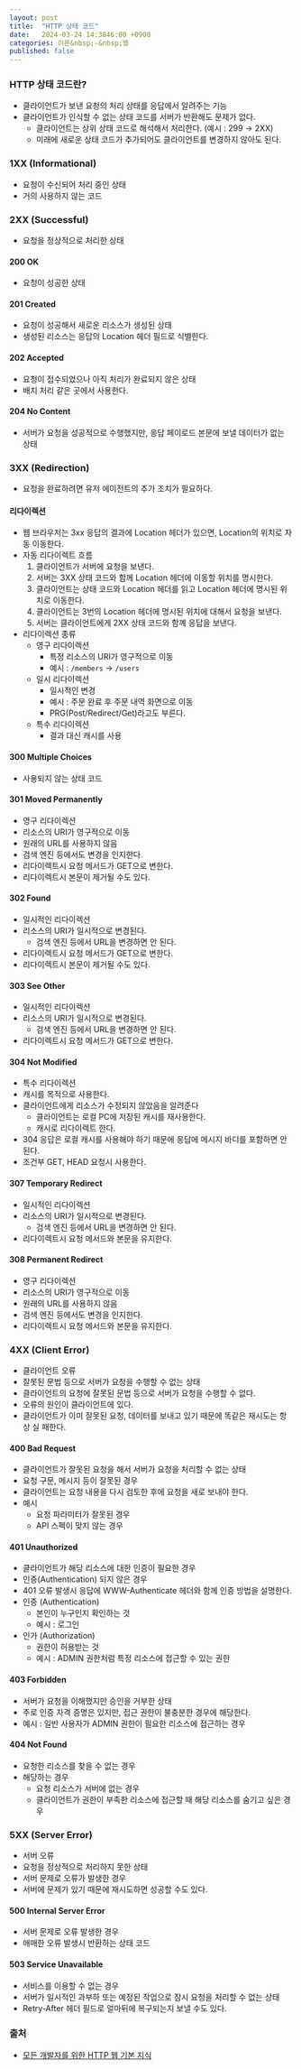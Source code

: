 ```yaml
---
layout: post
title:  "HTTP 상태 코드"
date:   2024-03-24 14:3846:00 +0900
categories: 이론&nbsp;-&nbsp;웹
published: false
---
```


### HTTP 상태 코드란?

- 클라이언트가 보낸 요청의 처리 상태를 응답에서 알려주는 기능
- 클라이언트가 인식할 수 없는 상태 코드를 서버가 반환해도 문제가 없다.
    - 클라이언트는 상위 상태 코드로 해석해서 처리한다. (예시 : 299 → 2XX)
    - 미래에 새로운 상태 코드가 추가되어도 클라이언트를 변경하지 않아도 된다.

### 1XX (Informational)

- 요청이 수신되어 처리 중인 상태
- 거의 사용하지 않는 코드

### 2XX (Successful)

- 요청을 정상적으로 처리한 상태

#### 200 OK

- 요청이 성공한 상태

#### 201 Created

- 요청이 성공해서 새로운 리소스가 생성된 상태
- 생성된 리소스는 응답의 Location 헤더 필드로 식별한다.

#### 202 Accepted

- 요청이 접수되었으나 아직 처리가 완료되지 않은 상태
- 배치 처리 같은 곳에서 사용한다.

#### 204 No Content

- 서버가 요청을 성공적으로 수행했지만, 응답 페이로드 본문에 보낼 데이터가 없는 상태

### 3XX (Redirection)

- 요청을 완료하려면 유저 에이전트의 추가 조치가 필요하다.

#### 리다이렉션

- 웹 브라우저는 3xx 응답의 결과에 Location 헤더가 있으면, Location의 위치로 자동 이동한다.
- 자동 리다이렉트 흐름
    1. 클라이언트가 서버에 요청을 보낸다.
    2. 서버는 3XX 상태 코드와 함께 Location 헤더에 이동할 위치를 명시한다.
    3. 클라이언트는 상태 코드와 Location 헤더를 읽고 Location 헤더에 명시된 위치로 이동한다.
    4. 클라이언트는 3번의 Location 헤더에 명시된 위치에 대해서 요청을 보낸다.
    5. 서버는 클라이언트에게 2XX 상태 코드와 함꼐 응답을 보낸다.
- 리다이렉션 종류
    - 영구 리다이렉션
        - 특정 리소스의 URI가 영구적으로 이동
        - 예시 : `/members` → `/users`
    - 일시 리다이렉션
        - 일시적인 변경
        - 예시 : 주문 완료 후 주문 내역 화면으로 이동
        - PRG(Post/Redirect/Get)라고도 부른다.
    - 특수 리다이렉션
        - 결과 대신 캐시를 사용

#### 300 Multiple Choices

- 사용되지 않는 상태 코드

#### 301 Moved Permanently

- 영구 리다이렉션
- 리소스의 URI가 영구적으로 이동
- 원래의 URL를 사용하지 않음
- 검색 엔진 등에서도 변경을 인지한다.
- 리다이렉트시 요청 메서드가 GET으로 변한다.
- 리다이렉트시 본문이 제거될 수도 있다.

#### 302 Found

- 일시적인 리다이렉션
- 리소스의 URI가 일시적으로 변경된다.
    - 검색 엔진 등에서 URL을 변경하면 안 된다.
- 리다이렉트시 요청 메서드가 GET으로 변한다.
- 리다이렉트시 본문이 제거될 수도 있다.

#### 303 See Other

- 일시적인 리다이렉션
- 리소스의 URI가 일시적으로 변경된다.
    - 검색 엔진 등에서 URL을 변경하면 안 된다.
- 리다이렉트시 요청 메서드가 GET으로 변한다.

#### 304 Not Modified

- 특수 리다이렉션
- 캐시를 목적으로 사용한다.
- 클라이언트에게 리소스가 수정되지 않았음을 알려준다
    - 클라이언트는 로컬 PC에 저장된 캐시를 재사용한다.
    - 캐시로 리다이렉트 한다.
- 304 응답은 로컬 캐시를 사용해야 하기 때문에 응답에 메시지 바디를 포함하면 안된다.
- 조건부 GET, HEAD 요청시 사용한다.


#### 307 Temporary Redirect

- 일시적인 리다이렉션
- 리소스의 URI가 일시적으로 변경된다.
    - 검색 엔진 등에서 URL을 변경하면 안 된다.
- 리다이렉트시 요청 메서드와 본문을 유지한다.

#### 308 Permanent Redirect

- 영구 리다이렉션
- 리소스의 URI가 영구적으로 이동
- 원래의 URL를 사용하지 않음
- 검색 엔진 등에서도 변경을 인지한다.
- 리다이렉트시 요청 메서드와 본문을 유지한다.


### 4XX (Client Error)

- 클라이언트 오류
- 잘못된 문법 등으로 서버가 요청을 수행할 수 없는 상태
- 클라이언트의 요청에 잘못된 문법 등으로 서버가 요청을 수행할 수 없다.
- 오류의 원인이 클라이언트에 있다.
- 클라이언트가 이미 잘못된 요청, 데이터를 보내고 있기 때문에 똑같은 재시도는 항상 실
패한다.

#### 400 Bad Request

- 클라이언트가 잘못된 요청을 해서 서버가 요청을 처리할 수 없는 상태
- 요청 구문, 메시지 등이 잘못된 경우
- 클라이언트는 요청 내용을 다시 검토한 후에 요청을 새로 보내야 한다.
- 예시
    - 요청 파라미터가 잘못된 경우
    - API 스펙이 맞지 않는 경우

#### 401 Unauthorized

- 클라이언트가 해당 리소스에 대한 인증이 필요한 경우
- 인증(Authentication) 되지 않은 경우
- 401 오류 발생시 응답에 WWW-Authenticate 헤더와 함께 인증 방법을 설명한다.
- 인증 (Authentication)
    - 본인이 누구인지 확인하는 것
    - 예시 : 로그인
- 인가 (Authorization)
    - 권한이 허용받는 것
    - 예시 : ADMIN 권한처럼 특정 리소스에 접근할 수 있는 권한

#### 403 Forbidden

- 서버가 요청을 이해했지만 승인을 거부한 상태
- 주로 인증 자격 증명은 있지만, 접근 권한이 불충분한 경우에 해당한다.
- 예시 : 일반 사용자가 ADMIN 권한이 필요한 리소스에 접근하는 경우

#### 404 Not Found

- 요청한 리소스를 찾을 수 없는 경우
- 해당하는 경우
    - 요청 리소스가 서버에 없는 경우
    - 클라이언트가 권한이 부족한 리소스에 접근할 때 해당 리소스를 숨기고 싶은 경우

### 5XX (Server Error)

- 서버 오류
- 요청을 정상적으로 처리하지 못한 상태
- 서버 문제로 오류가 발생한 경우
- 서버에 문제가 있기 때문에 재시도하면 성공할 수도 있다.

#### 500 Internal Server Error

- 서버 문제로 오류 발생한 경우
- 애매한 오류 발생시 반환하는 상태 코드

#### 503 Service Unavailable

- 서비스를 이용할 수 없는 경우
- 서버가 일시적인 과부하 또는 예정된 작업으로 잠시 요청을 처리할 수 없는 상태
- Retry-After 헤더 필드로 얼마뒤에 복구되는지 보낼 수도 있다.

### 출처

- [모든 개발자를 위한 HTTP 웹 기본 지식](https://www.inflearn.com/course/http-%EC%9B%B9-%EB%84%A4%ED%8A%B8%EC%9B%8C%ED%81%AC#curriculum)